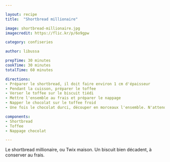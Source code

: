 ```yaml
---

layout: recipe
title:  "Shortbread millionaire"

image: shortbread-millionaire.jpg
imagecredit: https://flic.kr/p/6o9gpw

category: confiseries

author: libussa

prepTime: 30 minutes
cookTime: 30 minutes
totalTime: 60 minutes

directions:
- Préparer le shortbread, il doit faire environ 1 cm d'épaisseur
- Pendant la cuisson, préparer le toffee
- Verser le toffee sur le biscuit tiédi
- Mettre l'ensemble au frais et préparer le nappage
- Napper le chocolat sur le toffee froid
- Une fois le chocolat durci, découper en morceaux l'ensemble. N'attendez pas trop, ou le chocolat aura tendance à être trop cassant

components:
- Shortbread
- Toffee
- Nappage chocolat

---
```


Le shortbread millionaire, ou Twix maison. Un biscuit bien décadent, à conserver au frais.
